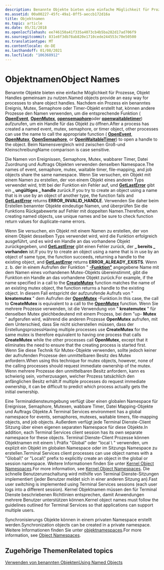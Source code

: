 ```yaml
---
description: Benannte Objekte bieten eine einfache Möglichkeit für Prozesse, Objekt Handles gemeinsam zu nutzen.
ms.assetid: 00a00227-45fc-49a1-8ff5-aeccb172d16a
title: Objektnamen
ms.topic: article
ms.date: 05/31/2018
ms.openlocfilehash: ee746150a41f335a4073cb4b5ba282d17ad706f9
ms.sourcegitcommit: 831e8f3db78ab820e1710cede244553c70e50500
ms.translationtype: MT
ms.contentlocale: de-DE
ms.lasthandoff: 01/08/2021
ms.locfileid: "106368912"
---
```

# <a name="object-names"></a><span data-ttu-id="e29ac-103">Objektnamen</span><span class="sxs-lookup"><span data-stu-id="e29ac-103">Object Names</span></span>

<span data-ttu-id="e29ac-104">Benannte Objekte bieten eine einfache Möglichkeit für Prozesse, Objekt Handles gemeinsam zu nutzen.</span><span class="sxs-lookup"><span data-stu-id="e29ac-104">Named objects provide an easy way for processes to share object handles.</span></span> <span data-ttu-id="e29ac-105">Nachdem ein Prozess ein benanntes Ereignis, Mutex, Semaphore oder Timer-Objekt erstellt hat, können andere Prozesse den Namen verwenden, um die entsprechende Funktion ( [**OpenEvent**](/windows/win32/api/synchapi/nf-synchapi-openeventa), [**OpenMutex**](/windows/win32/api/synchapi/nf-synchapi-openmutexw), [**opensemaphore**](/windows/win32/api/synchapi/nf-synchapi-opensemaphorew)oder [**openwaitabletimer**](/windows/win32/api/synchapi/nf-synchapi-openwaitabletimerw)) aufzurufen, um ein Handle für das Objekt zu öffnen.</span><span class="sxs-lookup"><span data-stu-id="e29ac-105">After a process has created a named event, mutex, semaphore, or timer object, other processes can use the name to call the appropriate function ( [**OpenEvent**](/windows/win32/api/synchapi/nf-synchapi-openeventa), [**OpenMutex**](/windows/win32/api/synchapi/nf-synchapi-openmutexw), [**OpenSemaphore**](/windows/win32/api/synchapi/nf-synchapi-opensemaphorew), or [**OpenWaitableTimer**](/windows/win32/api/synchapi/nf-synchapi-openwaitabletimerw)) to open a handle to the object.</span></span> <span data-ttu-id="e29ac-106">Beim Namensvergleich wird zwischen Groß-und Kleinschreibung</span><span class="sxs-lookup"><span data-stu-id="e29ac-106">Name comparison is case sensitive.</span></span>

<span data-ttu-id="e29ac-107">Die Namen von Ereignissen, Semaphore, Mutex, wabbarer Timer, Datei Zuordnung und Auftrags Objekten verwenden denselben Namespace.</span><span class="sxs-lookup"><span data-stu-id="e29ac-107">The names of event, semaphore, mutex, waitable timer, file-mapping, and job objects share the same namespace.</span></span> <span data-ttu-id="e29ac-108">Wenn Sie versuchen, ein Objekt mit einem Namen zu erstellen, der von einem Objekt eines anderen Typs verwendet wird, tritt bei der Funktion ein Fehler auf, und [**GetLastError**](/windows/win32/api/errhandlingapi/nf-errhandlingapi-getlasterror) gibt ein **\_ ungültiges \_ handle** zurück.</span><span class="sxs-lookup"><span data-stu-id="e29ac-108">If you try to create an object using a name that is in use by an object of another type, the function fails and [**GetLastError**](/windows/win32/api/errhandlingapi/nf-errhandlingapi-getlasterror) returns **ERROR\_INVALID\_HANDLE**.</span></span> <span data-ttu-id="e29ac-109">Verwenden Sie daher beim Erstellen benannter Objekte eindeutige Namen, und überprüfen Sie die Funktions Rückgabewerte auf Fehler mit doppelten Namen.</span><span class="sxs-lookup"><span data-stu-id="e29ac-109">Therefore, when creating named objects, use unique names and be sure to check function return values for duplicate-name errors.</span></span>

<span data-ttu-id="e29ac-110">Wenn Sie versuchen, ein Objekt mit einem Namen zu erstellen, der von einem Objekt desselben Typs verwendet wird, wird die Funktion erfolgreich ausgeführt, und es wird ein Handle an das vorhandene Objekt zurückgegeben, und [**GetLastError**](/windows/win32/api/errhandlingapi/nf-errhandlingapi-getlasterror) gibt einen Fehler zurück, der **\_ bereits \_ vorhanden** ist.</span><span class="sxs-lookup"><span data-stu-id="e29ac-110">If you try to create an object using a name that is in use by an object of same type, the function succeeds, returning a handle to the existing object, and [**GetLastError**](/windows/win32/api/errhandlingapi/nf-errhandlingapi-getlasterror) returns **ERROR\_ALREADY\_EXISTS**.</span></span> <span data-ttu-id="e29ac-111">Wenn z. b. der in einem Aufrufen der Funktion " [**-Funktion"**](/windows/win32/api/synchapi/nf-synchapi-createmutexa) angegebene Name mit dem Namen eines vorhandenen Mutex-Objekts übereinstimmt, gibt die Funktion ein Handle an das vorhandene Objekt zurück.</span><span class="sxs-lookup"><span data-stu-id="e29ac-111">For example, if the name specified in a call to the [**CreateMutex**](/windows/win32/api/synchapi/nf-synchapi-createmutexa) function matches the name of an existing mutex object, the function returns a handle to the existing object.</span></span> <span data-ttu-id="e29ac-112">In diesem Fall entspricht der aufzurufende Aufrufs von " **kreatemutex** " dem Aufrufen der [**OpenMutex**](/windows/win32/api/synchapi/nf-synchapi-openmutexw) -Funktion.</span><span class="sxs-lookup"><span data-stu-id="e29ac-112">In this case, the call to **CreateMutex** is equivalent to a call to the [**OpenMutex**](/windows/win32/api/synchapi/nf-synchapi-openmutexw) function.</span></span> <span data-ttu-id="e29ac-113">Wenn Sie mehrere Prozesse verwenden, ist die Verwendung von " **kreatemutex** " für denselben Mutex gleichbedeutend mit einem Prozess, bei dem "up- **Mutex** " aufgerufen wird, während die anderen Prozesse **OpenMutex** aufrufen, mit dem Unterschied, dass Sie nicht sicherstellen müssen, dass der Erstellungsprozess</span><span class="sxs-lookup"><span data-stu-id="e29ac-113">Having multiple processes use **CreateMutex** for the same mutex is therefore equivalent to having one process that calls **CreateMutex** while the other processes call **OpenMutex**, except that it eliminates the need to ensure that the creating process is started first.</span></span> <span data-ttu-id="e29ac-114">Wenn Sie diese Technik für Mutex-Objekte verwenden, sollte jedoch keiner der aufrufenden Prozesse den unmittelbaren Besitz des Mutex anfordern.</span><span class="sxs-lookup"><span data-stu-id="e29ac-114">When using this technique for mutex objects, however, none of the calling processes should request immediate ownership of the mutex.</span></span> <span data-ttu-id="e29ac-115">Wenn mehrere Prozesse den unmittelbaren Besitz anfordern, kann es schwierig sein, vorherzusagen, welcher Prozess tatsächlich den anfänglichen Besitz erhält.</span><span class="sxs-lookup"><span data-stu-id="e29ac-115">If multiple processes do request immediate ownership, it can be difficult to predict which process actually gets the initial ownership.</span></span>

<span data-ttu-id="e29ac-116">Eine Terminaldiensteumgebung verfügt über einen globalen Namespace für Ereignisse, Semaphore, Mutexen, wabbare Timer, Datei Mapping-Objekte und Auftrags Objekte.</span><span class="sxs-lookup"><span data-stu-id="e29ac-116">A Terminal Services environment has a global namespace for events, semaphores, mutexes, waitable timers, file-mapping objects, and job objects.</span></span> <span data-ttu-id="e29ac-117">Außerdem verfügt jede Terminal Dienste-Client Sitzung über einen eigenen separaten Namespace für diese Objekte.</span><span class="sxs-lookup"><span data-stu-id="e29ac-117">In addition, each Terminal Services client session has its own separate namespace for these objects.</span></span> <span data-ttu-id="e29ac-118">Terminal Dienste-Client Prozesse können Objektnamen mit einem \\ Präfix "Global" oder "local \\ " verwenden, um explizit ein Objekt im globalen Namespace oder im Sitzungs Namespace zu erstellen.</span><span class="sxs-lookup"><span data-stu-id="e29ac-118">Terminal Services client processes can use object names with a "Global\\" or "Local\\" prefix to explicitly create an object in the global or session namespace.</span></span> <span data-ttu-id="e29ac-119">Weitere Informationen finden Sie unter [Kernel Object Namespaces](../termserv/kernel-object-namespaces.md).</span><span class="sxs-lookup"><span data-stu-id="e29ac-119">For more information, see [Kernel Object Namespaces](../termserv/kernel-object-namespaces.md).</span></span> <span data-ttu-id="e29ac-120">Die schnelle Benutzerumschaltung wird mithilfe von Terminal Dienste-Sitzungen implementiert (jeder Benutzer meldet sich in einer anderen Sitzung an).</span><span class="sxs-lookup"><span data-stu-id="e29ac-120">Fast user switching is implemented using Terminal Services sessions (each user logs into a different session).</span></span> <span data-ttu-id="e29ac-121">Kernel Objektnamen müssen den für Terminal Dienste beschriebenen Richtlinien entsprechen, damit Anwendungen mehrere Benutzer unterstützen können.</span><span class="sxs-lookup"><span data-stu-id="e29ac-121">Kernel object names must follow the guidelines outlined for Terminal Services so that applications can support multiple users.</span></span>

<span data-ttu-id="e29ac-122">Synchronisierungs Objekte können in einem privaten Namespace erstellt werden.</span><span class="sxs-lookup"><span data-stu-id="e29ac-122">Synchronization objects can be created in a private namespace.</span></span> <span data-ttu-id="e29ac-123">Weitere Informationen finden Sie unter [objektnamespaces](object-namespaces.md).</span><span class="sxs-lookup"><span data-stu-id="e29ac-123">For more information, see [Object Namespaces](object-namespaces.md).</span></span>

## <a name="related-topics"></a><span data-ttu-id="e29ac-124">Zugehörige Themen</span><span class="sxs-lookup"><span data-stu-id="e29ac-124">Related topics</span></span>

<dl> <dt>

[<span data-ttu-id="e29ac-125">Verwenden von benannten Objekten</span><span class="sxs-lookup"><span data-stu-id="e29ac-125">Using Named Objects</span></span>](using-named-objects.md)
</dt> </dl>

 

 

